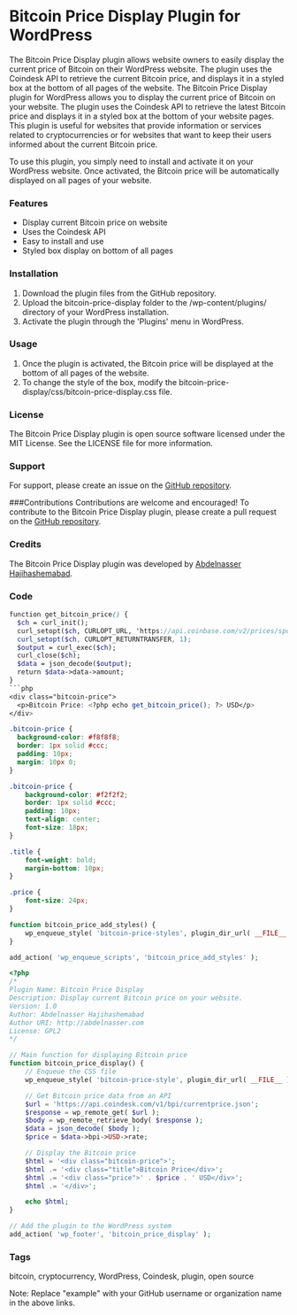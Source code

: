 # Bitcoin Price Display Plugin for WordPress
The Bitcoin Price Display plugin allows website owners to easily display the current price of Bitcoin on their WordPress website. The plugin uses the Coindesk API to retrieve the current Bitcoin price, and displays it in a styled box at the bottom of all pages of the website.
The Bitcoin Price Display plugin for WordPress allows you to display the current price of Bitcoin on your website. The plugin uses the Coindesk API to retrieve the latest Bitcoin price and displays it in a styled box at the bottom of your website pages. This plugin is useful for websites that provide information or services related to cryptocurrencies or for websites that want to keep their users informed about the current Bitcoin price.

To use this plugin, you simply need to install and activate it on your WordPress website. Once activated, the Bitcoin price will be automatically displayed on all pages of your website.

### Features
* Display current Bitcoin price on website
* Uses the Coindesk API
* Easy to install and use
* Styled box display on bottom of all pages

### Installation
1. Download the plugin files from the GitHub repository.
2. Upload the bitcoin-price-display folder to the /wp-content/plugins/ directory of your WordPress installation.
3. Activate the plugin through the 'Plugins' menu in WordPress.

### Usage
1. Once the plugin is activated, the Bitcoin price will be displayed at the bottom of all pages of the website.
2. To change the style of the box, modify the bitcoin-price-display/css/bitcoin-price-display.css file.

### License
The Bitcoin Price Display plugin is open source software licensed under the MIT License. See the LICENSE file for more information.

### Support
For support, please create an issue on the [GitHub repository](https://github.com/hashemabadi/Bitcoin-price-WordPress).

###Contributions
Contributions are welcome and encouraged! To contribute to the Bitcoin Price Display plugin, please create a pull request on the [GitHub repository](https://github.com/hashemabadi/Bitcoin-price-WordPress).

### Credits
The Bitcoin Price Display plugin was developed by [Abdelnasser Hajihashemabad](https://abdelnasser.com).

### Code
```scss
function get_bitcoin_price() {
  $ch = curl_init();
  curl_setopt($ch, CURLOPT_URL, 'https://api.coinbase.com/v2/prices/spot?currency=USD');
  curl_setopt($ch, CURLOPT_RETURNTRANSFER, 1);
  $output = curl_exec($ch);
  curl_close($ch);
  $data = json_decode($output);
  return $data->data->amount;
}
```php
<div class="bitcoin-price">
  <p>Bitcoin Price: <?php echo get_bitcoin_price(); ?> USD</p>
</div>
```
```css
.bitcoin-price {
  background-color: #f8f8f8;
  border: 1px solid #ccc;
  padding: 10px;
  margin: 10px 0;
}
```
```css
.bitcoin-price {
    background-color: #f2f2f2;
    border: 1px solid #ccc;
    padding: 10px;
    text-align: center;
    font-size: 18px;
}

.title {
    font-weight: bold;
    margin-bottom: 10px;
}

.price {
    font-size: 24px;
}

```
```php
function bitcoin_price_add_styles() {
    wp_enqueue_style( 'bitcoin-price-styles', plugin_dir_url( __FILE__ ) . 'css/bitcoin-price.css' );
}

add_action( 'wp_enqueue_scripts', 'bitcoin_price_add_styles' );

```
```php
<?php
/*
Plugin Name: Bitcoin Price Display
Description: Display current Bitcoin price on your website.
Version: 1.0
Author: Abdelnasser Hajihashemabad
Author URI: http://abdelnasser.com
License: GPL2
*/

// Main function for displaying Bitcoin price
function bitcoin_price_display() {
    // Enqueue the CSS file
    wp_enqueue_style( 'bitcoin-price-style', plugin_dir_url( __FILE__ ) . 'css/bitcoin-price-style.css' );

    // Get Bitcoin price data from an API
    $url = 'https://api.coindesk.com/v1/bpi/currentprice.json';
    $response = wp_remote_get( $url );
    $body = wp_remote_retrieve_body( $response );
    $data = json_decode( $body );
    $price = $data->bpi->USD->rate;

    // Display the Bitcoin price
    $html = '<div class="bitcoin-price">';
    $html .= '<div class="title">Bitcoin Price</div>';
    $html .= '<div class="price">' . $price . ' USD</div>';
    $html .= '</div>';

    echo $html;
}

// Add the plugin to the WordPress system
add_action( 'wp_footer', 'bitcoin_price_display' );

```

### Tags
bitcoin, cryptocurrency, WordPress, Coindesk, plugin, open source

Note: Replace "example" with your GitHub username or organization name in the above links.
